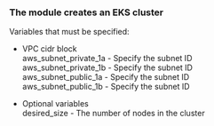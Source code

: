 ### The module creates an EKS cluster


Variables that must be specified:<br />

* VPC cidr block<br />
aws_subnet_private_1a - Specify the subnet ID <br />
aws_subnet_private_1b - Specify the subnet ID <br />
aws_subnet_public_1a - Specify the subnet ID <br />
aws_subnet_public_1b - Specify the subnet ID <br />


* Optional variables<br />
desired_size - The number of nodes in the cluster